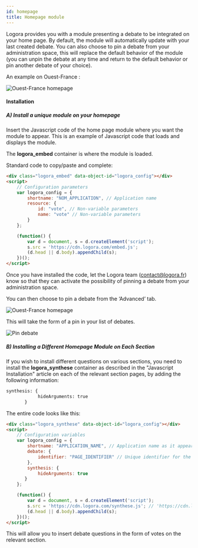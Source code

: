 ```yaml
---
id: homepage
title: Homepage module
---
```


Logora provides you with a module presenting a debate to be integrated on your home page. By default, the module will automatically update with your last created debate. You can also choose to pin a debate from your administration space, this will replace the default behavior of the module (you can unpin the debate at any time and return to the default behavior or pin another debate of your choice).

An example on Ouest-France : 

![Ouest-France homepage](/img/ouest-france-homepage.png)

#### Installation

##### A) Install a unique module on your homepage

Insert the Javascript code of the home page module where you want the module to appear. This is an example of Javascript code that loads and displays the module.

The **logora_embed** container is where the module is loaded.

Standard code to copy/paste and complete:

```html
<div class="logora_embed" data-object-id="logora_config"></div>
<script>
    // Configuration parameters
    var logora_config = {
        shortname: "NOM_APPLICATION", // Application name 
        resource: {
            id: "vote", // Non-variable parameters
            name: "vote" // Non-variable parameters
        }
    };

    (function() {
        var d = document, s = d.createElement('script');
        s.src = 'https://cdn.logora.com/embed.js';
        (d.head || d.body).appendChild(s);
    })();
</script>
```

Once you have installed the code, let the Logora team (contact@logora.fr) know so that they can activate the possibility of pinning a debate from your administration space. 

You can then choose to pin a debate from the ‘Advanced’ tab. 

![Ouest-France homepage](/img/pin-advanced.png)

This will take the form of a pin in your list of debates. 

![Pin debate](/img/pin_debate.png)

##### B) Installing a Different Homepage Module on Each Section

If you wish to install different questions on various sections, you need to install the **logora_synthese** container as described in the "Javascript Installation" article on each of the relevant section pages, by adding the following information:

```html
synthesis: {
            hideArguments: true
       }
```

The entire code looks like this:

```html
<div class="logora_synthese" data-object-id="logora_config"></div>
<script>
    // Configuration variables
    var logora_config = {
        shortname: "APPLICATION_NAME", // Application name as it appears in your administration area
        debate: {
            identifier: "PAGE_IDENTIFIER" // Unique identifier for the page
        },
        synthesis: {
            hideArguments: true
       }
    };

    (function() {
        var d = document, s = d.createElement('script');
        s.src = 'https://cdn.logora.com/synthese.js'; // 'https://cdn.logora.com/widget.js' for the widget
        (d.head || d.body).appendChild(s);
    })();
</script>
```

This will allow you to insert debate questions in the form of votes on the relevant section.
